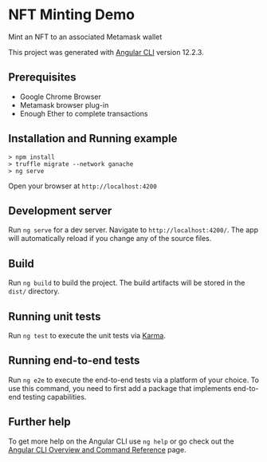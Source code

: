 # NFT Minting Demo

Mint an NFT to an associated Metamask wallet

This project was generated with [Angular CLI](https://github.com/angular/angular-cli) version 12.2.3.

## Prerequisites

* Google Chrome Browser
* Metamask browser plug-in
* Enough Ether to complete transactions

## Installation and Running example

```console
> npm install
> truffle migrate --network ganache
> ng serve
```
Open your browser at `http://localhost:4200`

## Development server

Run `ng serve` for a dev server. Navigate to `http://localhost:4200/`. The app will automatically reload if you change any of the source files.

## Build

Run `ng build` to build the project. The build artifacts will be stored in the `dist/` directory.

## Running unit tests

Run `ng test` to execute the unit tests via [Karma](https://karma-runner.github.io).

## Running end-to-end tests

Run `ng e2e` to execute the end-to-end tests via a platform of your choice. To use this command, you need to first add a package that implements end-to-end testing capabilities.

## Further help

To get more help on the Angular CLI use `ng help` or go check out the [Angular CLI Overview and Command Reference](https://angular.io/cli) page.
